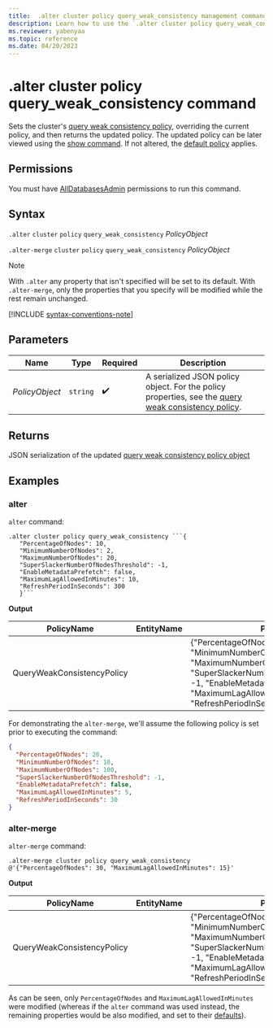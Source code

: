 ```yaml
---
title:  .alter cluster policy query_weak_consistency management command
description: Learn how to use the `.alter cluster policy query_weak_consistency` command to cet the cluster's query weak consistency policy.
ms.reviewer: yabenyaa
ms.topic: reference
ms.date: 04/20/2023
---
```

# .alter cluster policy query_weak_consistency command

Sets the cluster's [query weak consistency policy](query-weak-consistency-policy.md), overriding the current policy, and then returns the updated policy. The updated policy can be later viewed using the [show command](show-query-weak-consistency-policy.md). If not altered, the [default policy](query-weak-consistency-policy.md#default-policy) applies.

## Permissions

You must have [AllDatabasesAdmin](../access-control/role-based-access-control.md) permissions to run this command.

## Syntax

`.alter` `cluster` `policy` `query_weak_consistency` *PolicyObject*

`.alter-merge` `cluster` `policy` `query_weak_consistency` *PolicyObject*

> [!NOTE]
> With `.alter` any property that isn't specified will be set to its default. With `.alter-merge`, only the properties that you specify will be modified while the rest remain unchanged.

[!INCLUDE [syntax-conventions-note](../includes/syntax-conventions-note.md)]

## Parameters

|Name|Type|Required|Description|
|--|--|--|--|
|*PolicyObject*| `string` | :heavy_check_mark:| A serialized JSON policy object. For the policy properties, see the [query weak consistency policy](query-weak-consistency-policy.md#the-policy-object).|

## Returns

JSON serialization of the updated [query weak consistency policy object](query-weak-consistency-policy.md#the-policy-object) 

## Examples

### alter
`alter` command:
<!-- csl -->
```
.alter cluster policy query_weak_consistency ```{
   "PercentageOfNodes": 10,
   "MinimumNumberOfNodes": 2,
   "MaximumNumberOfNodes": 20,
   "SuperSlackerNumberOfNodesThreshold": -1,
   "EnableMetadataPrefetch": false,
   "MaximumLagAllowedInMinutes": 10,
   "RefreshPeriodInSeconds": 300
   }```
```

**Output**

|PolicyName|EntityName|Policy|ChildEntities|EntityType|
|---|---|---|---|---|
|QueryWeakConsistencyPolicy||{"PercentageOfNodes": 10, "MinimumNumberOfNodes": 2, "MaximumNumberOfNodes": 20, "SuperSlackerNumberOfNodesThreshold": -1, "EnableMetadataPrefetch": false, "MaximumLagAllowedInMinutes": 10, "RefreshPeriodInSeconds": 300}| |Cluster

For demonstrating the `alter-merge`, we'll assume the following policy is set prior to executing the command:
```JSON
{
  "PercentageOfNodes": 20,
  "MinimumNumberOfNodes": 10,
  "MaximumNumberOfNodes": 100, 
  "SuperSlackerNumberOfNodesThreshold": -1,
  "EnableMetadataPrefetch": false,
  "MaximumLagAllowedInMinutes": 5,
  "RefreshPeriodInSeconds": 30
}
```

### alter-merge
`alter-merge` command:
<!-- csl -->
```
.alter-merge cluster policy query_weak_consistency @'{"PercentageOfNodes": 30, "MaximumLagAllowedInMinutes": 15}'
```

**Output**

|PolicyName|EntityName|Policy|ChildEntities|EntityType|
|---|---|---|---|---|
|QueryWeakConsistencyPolicy||{"PercentageOfNodes": 30, "MinimumNumberOfNodes": 10, "MaximumNumberOfNodes": 100, "SuperSlackerNumberOfNodesThreshold": -1, "EnableMetadataPrefetch": false, "MaximumLagAllowedInMinutes": 15, "RefreshPeriodInSeconds": 30}| |Cluster

As can be seen, only `PercentageOfNodes` and `MaximumLagAllowedInMinutes` were modified (whereas if the `alter` command was used instead, the remaining properties would be also modified, and set to their [defaults](query-weak-consistency-policy.md#default-policy)).
